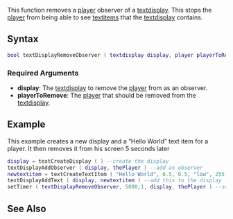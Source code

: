 This function removes a [player](/player.md "wikilink") observer of a [textdisplay](/textdisplay.md "wikilink"). This stops the [player](/player.md "wikilink") from being able to see [textitems](/textitem.md "wikilink") that the [textdisplay](/textdisplay.md "wikilink") contains.

Syntax
------

``` lua
bool textDisplayRemoveObserver ( textdisplay display, player playerToRemove )
```

### Required Arguments

-   **display**: The [textdisplay](/textdisplay.md "wikilink") to remove the [player](/player.md "wikilink") from as an observer.
-   **playerToRemove**: The [player](/player.md "wikilink") that should be removed from the [textdisplay](/textdisplay.md "wikilink").

Example
-------

This example creates a new display and a “Hello World” text item for a player. It then removes it from his screen 5 seconds later

``` lua
display = textCreateDisplay ( ) --create the display
textDisplayAddObserver ( display, thePlayer ) --add an observer
newtextitem = textCreateTextItem ( "Hello World", 0.5, 0.5, "low", 255, 0, 0, 0, 1.0 ) --create our "Hello World" text item
textDisplayAddText ( display, newtextitem ) --add this to the display
setTimer ( textDisplayRemoveObserver, 5000,1, display, thePlayer ) --set a timer to remove this 5 seconds later.
```

See Also
--------
